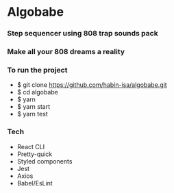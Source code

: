 # Algobabe

### Step sequencer using 808 trap sounds pack

### Make all your 808 dreams a reality

### To run the project

- \$ git clone https://github.com/habin-isa/algobabe.git
- \$ cd algobabe
- \$ yarn
- \$ yarn start
- \$ yarn test

### Tech

- React CLI
- Pretty-quick
- Styled components
- Jest
- Axios
- Babel/EsLint
